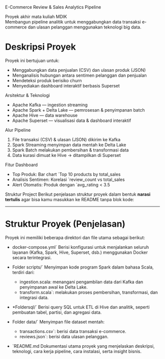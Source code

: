  E-Commerce Review & Sales Analytics Pipeline

Proyek akhir mata kuliah MDIK  
Membangun pipeline analitik untuk menggabungkan data transaksi e-commerce dan ulasan pelanggan menggunakan teknologi big data.


# Deskripsi Proyek

Proyek ini bertujuan untuk:

- Menggabungkan data penjualan (CSV) dan ulasan produk (JSON)
- Menganalisis hubungan antara sentimen pelanggan dan penjualan
- Mendeteksi produk berisiko churn
- Menyediakan dashboard interaktif berbasis Superset

Arsitektur & Teknologi

- Apache Kafka — ingestion streaming
- Apache Spark + Delta Lake — pemrosesan & penyimpanan batch
- Apache Hive — data warehouse
- Apache Superset — visualisasi data & dashboard interaktif

Alur Pipeline

1. File transaksi (CSV) & ulasan (JSON) dikirim ke Kafka
2. Spark Streaming menyimpan data mentah ke Delta Lake
3. Spark Batch melakukan pembersihan & transformasi data
4. Data kurasi dimuat ke Hive → ditampilkan di Superset

  Fitur Dashboard

- Top Produk: Bar chart `Top 10 products by total_sales
- Analisis Sentimen: Korelasi `review_count vs total_sales
- Alert Otomatis: Produk dengan `avg_rating < 3.5

 Struktur Project
 Berikut penjelasan struktur proyek dalam bentuk **narasi tertulis** agar bisa kamu masukkan ke README tanpa blok kode:

---

# Struktur Proyek (Penjelasan)

Proyek ini memiliki beberapa direktori dan file utama sebagai berikut:

* docker-compose.yml`
  Berisi konfigurasi untuk menjalankan seluruh layanan (Kafka, Spark, Hive, Superset, dsb.) menggunakan Docker secara terintegrasi.

* Folder scripts/`
  Menyimpan kode program Spark dalam bahasa Scala, terdiri dari:

  * ingestion.scala: menangani pengambilan data dari Kafka dan penyimpanan awal ke Delta Lake.
  * transform.scala`: melakukan proses pembersihan, transformasi, dan integrasi data.

* *Foldersql/`
  Berisi query SQL untuk ETL di Hive dan analitik, seperti pembuatan tabel, partisi, dan agregasi data.

* Folder data/`
  Menyimpan file dataset mentah:

  * transactions.csv`: berisi data transaksi e-commerce.
  * reviews.json`: berisi data ulasan pelanggan.

* `README.md
  Dokumentasi utama proyek yang menjelaskan deskripsi, teknologi, cara kerja pipeline, cara instalasi, serta insight bisnis.




        
   
